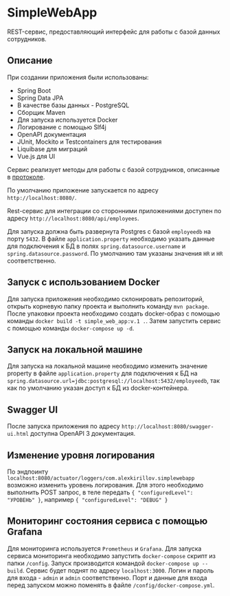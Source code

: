# SimpleWebApp
REST-сервис, предоставляющий интерфейс для работы с базой данных сотрудников.

## Описание
При создании приложения были использованы:
- Spring Boot
- Spring Data JPA
- В качестве базы данных - PostgreSQL
- Сборщик Maven
- Для запуска используется Docker
- Логирование с помощью Slf4j
- OpenAPI документация
- JUnit, Mockito и Testcontainers для тестирования
- Liquibase для миграций  
- Vue.js для UI

Сервис реализует методы для работы с базой сотрудников, описанные в [протоколе](https://github.com/KirillovAlexander/SimpleWebApp/blob/master/EmployeeServiceSpecification.yaml).

По умолчанию приложение запускается по адресу `http://localhost:8080/`.

Rest-сервис для интеграции со сторонними приложениями доступен по адресу `http://localhost:8080/api/employees`.

Для запуска должна быть развернута Postgres с базой `employeedb` на порту `5432`. В файле `application.property` необходимо указать данные для подключения к БД в полях
`spring.datasource.username` и `spring.datasource.password`. По умолчанию там указаны значения `HR` и `HR` соответственно.

## Запуск с использованием Docker
Для запуска приложения необходимо склонировать репозиторий, открыть корневую папку проекта и выполнить команду `mvn package`.
После упаковки проекта необходимо создать docker-образ с помощью команды `docker build -t simple_web_app:v.1 .`.
Затем запустить сервис с помощью команды `docker-compose up -d`.

## Запуск на локальной машине
Для запуска на локальной машине необходимо изменить значение property в файле `application.property`
для подключения к БД на `spring.datasource.url=jdbc:postgresql://localhost:5432/employeedb`,
так как по умолчанию указан доступ к БД из docker-контейнера.

## Swagger UI
После запуска приложения по адресу `http://localhost:8080/swagger-ui.html` доступна OpenAPI 3 документация.

## Изменение уровня логирования
По эндпоинту `localhost:8080/actuator/loggers/com.alexkirillov.simplewebapp` возможно изменить уровень логирования.
Для этого необходимо выполнить POST запрос, в теле передать ``{
"configuredLevel": "УРОВЕНЬ"
}``, например
``{
"configuredLevel": "DEBUG"
}``

## Мониторинг состояния сервиса с помощью Grafana
Для мониторинга используется `Prometheus` и `Grafana`. Для запуска сервиса мониторинга необходимо запустить
`docker-compose` скрипт из папки `/config`. Запуск производится командой `docker-compose up --build`.
Сервис будет поднят по адресу `localhost:3000`. Логин и пароль для входа - `admin` и `admin` соответственно.
Порт и данные для входа перед запуском можно поменять в файле `/config/docker-compose.yml`.